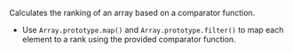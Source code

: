 Calculates the ranking of an array based on a comparator function.

- Use `Array.prototype.map()` and `Array.prototype.filter()` to map each element to a rank using the provided comparator function.